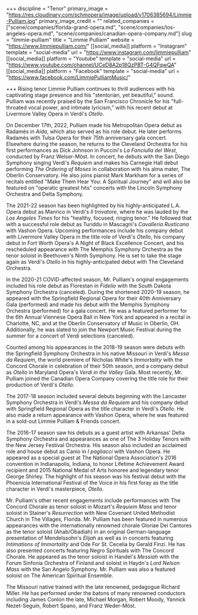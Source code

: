 +++
discipline = "Tenor"
primary_image = "https://res.cloudinary.com/schmopera/image/upload/v1706385694/Limmie-Pulliam.jpg"
primary_image_credit = ""
related_companies = ["scene/companies/florida-grand-opera.md", "scene/companies/los-angeles-opera.md", "scene/companies/canadian-opera-company.md"]
slug = "limmie-pulliam"
title = "Limmie Pulliam"
website = "https://www.limmiepulliam.com/"
[[social_media]]
platform = "Instagram"
template = "social-media"
url = "https://www.instagram.com/limmiepulliam"
[[social_media]]
platform = "Youtube"
template = "social-media"
url = "https://www.youtube.com/channel/UCeD8A2p18QzPBT-G4QFqwQA"
[[social_media]]
platform = "Facebook"
template = "social-media"
url = "https://www.facebook.com/LimmiePulliamMusic/"

+++
Rising tenor Limmie Pulliam continues to thrill audiences with his captivating stage presence and his "stentorian, yet beautiful," sound. Pulliam was recently praised by the San Francisco Chronicle for his "full-throated vocal power, and intimate lyricism," with his recent debut at Livermore Valley Opera in Verdi's _Otello_.

On December 17th, 2022, Pulliam made his Metropolitan Opera debut as Radamès in _Aida_, which also served as his role debut. He later performs Radamès with Tulsa Opera for their 75th anniversary gala concert. Elsewhere during the season, he returns to the Cleveland Orchestra for his first performances as Dick Johnson in Puccini's _La Fanciulla del West_, conducted by Franz Welser-Möst. In concert, he debuts with the San Diego Symphony singing Verdi's _Requiem_ and makes his Carnegie Hall debut performing _The Ordering of Moses_ in collaboration with his alma mater, The Oberlin Conservatory. He also joins pianist Mark Markham for a series of recitals entitled "Make Them Hear You: A Spiritual Journey" and will also be featured on "operatic greatest hits" concerts with the Lincoln Symphony Orchestra and Delta Symphony. ​

The 2021-22 season has been highlighted by his highly-anticipated L.A. Opera debut as Manrico in Verdi's _Il trovatore_, where he was lauded by the _Los Angeles Times_ for his "healthy, focused, ringing tenor."  He followed that with a successful role debut as Turiddu in Mascagni's _Cavalleria Rusticana_ with Vashon Opera. Upcoming performances include his company debut with Livermore Valley Opera in the title role of Verdi's _Otello_, his company debut in Fort Worth Opera's A Night of Black Excellence Concert, and his rescheduled appearance with The Memphis Symphony Orchestra as the tenor soloist in Beethoven's Ninth Symphony. He is set to take the stage again as Verdi's _Otello_ in his highly-anticipated debut with The Cleveland Orchestra. 

In the 2020-21 COVID-affected season, Mr. Pulliam's original engagements included his role debut as Florestan in _Fidelio_ with the South Dakota Symphony Orchestra (canceled). During the shortened 2020-19 season, he appeared with the Springfield Regional Opera for their 40th Anniversary Gala (performed) and made his debut with the Memphis Symphony Orchestra (performed) for a gala concert. He was a featured performer for the 6th Annual Viennese Opera Ball in New York and appeared in a recital in Charlotte, NC, and at the Oberlin Conservatory of Music in Oberlin, OH.  Additionally, he was slated to join the Newport Music Festival during the summer for a concert of Verdi selections (canceled).

Counted among his appearances in the 2018-19 season were debuts with the Springfield Symphony Orchestra in his native Missouri in Verdi's _Messa da Requiem_, the world premiere of Nicholas White's _Immortality_ with the Concord Chorale in celebration of their 50th season, and a company debut as _Otello_ in Maryland Opera's _Verdi in the Valley_ Gala. Most recently, Mr. Pulliam joined the Canadian Opera Company covering the title role for their production of Verdi's _Otello_.

The 2017-18 season included several debuts beginning with the Lancaster Symphony Orchestra in Verdi's _Messa da Requiem_ and his company debut with Springfield Regional Opera as the title character in Verdi's _Otello_. He also made a  return appearance with Vashon Opera, where he was featured in a sold-out Limmie Pulliam & Friends concert.

The 2016-17 season saw his debuts as a guest artist with Arkansas' Delta Symphony Orchestra and appearances as one of The 3 Holiday Tenors with the New Jersey Festival Orchestra. His season also included an acclaimed role and house debut as Canio in _I pagliacci_ with Vashon Opera.  He appeared as a special guest at The National Opera Association's 2016 convention in Indianapolis, Indiana, to honor Lifetime Achievement Award recipient and 2015 National Medal of Arts honoree and legendary tenor George Shirley. The highlight of his season was his festival debut with the Phoenicia International Festival of the Voice in his first foray as the title character in Verdi's masterpiece, _Otello_.

Mr. Pulliam's other recent engagements include performances with The Concord Chorale as tenor soloist in Mozart's _Requiem Mass_ and tenor soloist in Stainer's _Resurrection_ with New Covenant United Methodist Church in The Villages, Florida. Mr. Pulliam has been featured in numerous appearances with the internationally renowned chorale Gloriae Dei Cantores as the tenor soloist (Ahab/Obadiah) in an original German-language presentation of Mendelssohn's _Elijah_ as well as in concerts featuring _Intimations of Immortality_ and Ode For St. Cecelia by Gerald Finzi.  He has also presented concerts featuring Negro Spirituals with The Concord Chorale. He appeared as the tenor soloist in Handel's _Messiah_ with the Forum Sinfonia Orchestra of Finland and soloist in Haydn's _Lord Nelson Mass_ with the San Angelo Symphony.  Mr. Pulliam was also a featured soloist on The American Spiritual Ensemble. 

The Missouri native trained with the late renowned, pedagogue Richard Miller.  He has performed under the batons of many renowned conductors including James Conlon the late, Michael Morgan, Robert Moody, Yannick Nezet-Seguin, Robert Spano, and Franz Weder-Möst.